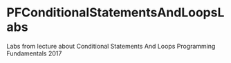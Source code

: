 # PFConditionalStatementsAndLoopsLabs
Labs from lecture about Conditional Statements And Loops Programming Fundamentals 2017
